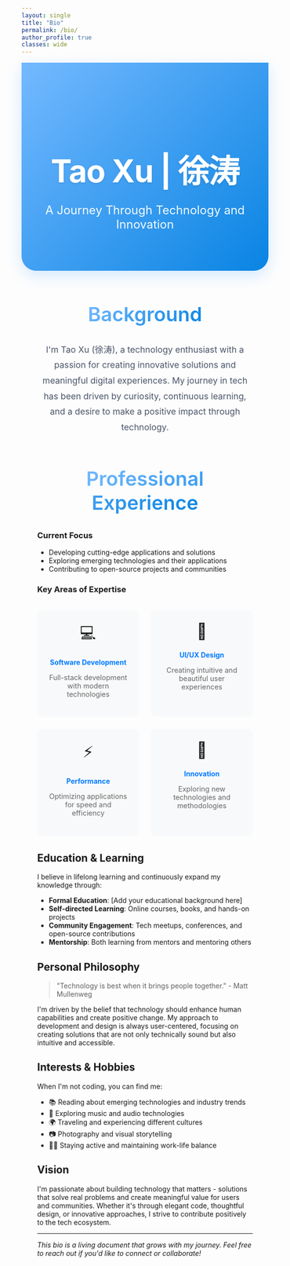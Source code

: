 ```yaml
---
layout: single
title: "Bio"
permalink: /bio/
author_profile: true
classes: wide
---
```


<!-- Hide default page title -->
<style>
  .page__title { display: none !important; }
  .page__meta { display: none !important; }
</style>

<div style="background: linear-gradient(135deg, #74b9ff 0%, #0984e3 100%); color: white; padding: 5rem 2rem; margin: 0 0 4rem 0; text-align: center; border-radius: 0 0 30px 30px; box-shadow: 0 10px 30px rgba(116, 185, 255, 0.3);">
  <h1 style="font-size: 4rem; font-weight: 700; margin-bottom: 1.5rem; color: white; text-shadow: 0 2px 4px rgba(0,0,0,0.1); letter-spacing: -0.02em;">Tao Xu | 徐涛</h1>
  <p style="font-size: 1.5rem; font-weight: 400; opacity: 0.95; max-width: 600px; margin: 0 auto;" data-translate="A Journey Through Technology and Innovation">A Journey Through Technology and Innovation</p>
</div>

<div class="bio-container" style="padding: 0 2rem;">

<h2 style="font-size: 2.5rem; font-weight: 600; color: #2d3748; margin: 3rem 0 2rem 0; text-align: center; position: relative;" data-translate="Background">
  <span style="background: linear-gradient(135deg, #74b9ff, #0984e3); -webkit-background-clip: text; -webkit-text-fill-color: transparent; background-clip: text;">Background</span>
</h2>

<div style="font-size: 1.1rem; line-height: 1.8; color: #4a5568; margin-bottom: 3rem; text-align: center; max-width: 800px; margin-left: auto; margin-right: auto;">
I'm Tao Xu (徐涛), a technology enthusiast with a passion for creating innovative solutions and meaningful digital experiences. My journey in tech has been driven by curiosity, continuous learning, and a desire to make a positive impact through technology.
</div>

<h2 style="font-size: 2.5rem; font-weight: 600; color: #2d3748; margin: 4rem 0 2rem 0; text-align: center; position: relative;" data-translate="Professional Experience">
  <span style="background: linear-gradient(135deg, #74b9ff, #0984e3); -webkit-background-clip: text; -webkit-text-fill-color: transparent; background-clip: text;">Professional Experience</span>
</h2>

### Current Focus
- Developing cutting-edge applications and solutions
- Exploring emerging technologies and their applications
- Contributing to open-source projects and communities

### Key Areas of Expertise
<div style="display: grid; grid-template-columns: repeat(auto-fit, minmax(200px, 1fr)); gap: 1.5rem; margin: 2rem 0;">
  
<div style="padding: 1.5rem; background: #f8f9fa; border-radius: 10px; text-align: center;">
  <div style="font-size: 2rem; margin-bottom: 0.5rem;">💻</div>
  <h4 style="color: #007AFF; margin-bottom: 0.5rem;">Software Development</h4>
  <p style="color: #666; font-size: 0.9rem;">Full-stack development with modern technologies</p>
</div>

<div style="padding: 1.5rem; background: #f8f9fa; border-radius: 10px; text-align: center;">
  <div style="font-size: 2rem; margin-bottom: 0.5rem;">🎨</div>
  <h4 style="color: #007AFF; margin-bottom: 0.5rem;">UI/UX Design</h4>
  <p style="color: #666; font-size: 0.9rem;">Creating intuitive and beautiful user experiences</p>
</div>

<div style="padding: 1.5rem; background: #f8f9fa; border-radius: 10px; text-align: center;">
  <div style="font-size: 2rem; margin-bottom: 0.5rem;">⚡</div>
  <h4 style="color: #007AFF; margin-bottom: 0.5rem;">Performance</h4>
  <p style="color: #666; font-size: 0.9rem;">Optimizing applications for speed and efficiency</p>
</div>

<div style="padding: 1.5rem; background: #f8f9fa; border-radius: 10px; text-align: center;">
  <div style="font-size: 2rem; margin-bottom: 0.5rem;">🚀</div>
  <h4 style="color: #007AFF; margin-bottom: 0.5rem;">Innovation</h4>
  <p style="color: #666; font-size: 0.9rem;">Exploring new technologies and methodologies</p>
</div>

</div>

## Education & Learning

I believe in lifelong learning and continuously expand my knowledge through:

- **Formal Education**: [Add your educational background here]
- **Self-directed Learning**: Online courses, books, and hands-on projects
- **Community Engagement**: Tech meetups, conferences, and open-source contributions
- **Mentorship**: Both learning from mentors and mentoring others

## Personal Philosophy

> "Technology is best when it brings people together." - Matt Mullenweg

I'm driven by the belief that technology should enhance human capabilities and create positive change. My approach to development and design is always user-centered, focusing on creating solutions that are not only technically sound but also intuitive and accessible.

## Interests & Hobbies

When I'm not coding, you can find me:

- 📚 Reading about emerging technologies and industry trends
- 🎵 Exploring music and audio technologies
- 🌍 Traveling and experiencing different cultures
- 📷 Photography and visual storytelling
- 🏃‍♂️ Staying active and maintaining work-life balance

## Vision

I'm passionate about building technology that matters - solutions that solve real problems and create meaningful value for users and communities. Whether it's through elegant code, thoughtful design, or innovative approaches, I strive to contribute positively to the tech ecosystem.

---

*This bio is a living document that grows with my journey. Feel free to reach out if you'd like to connect or collaborate!*

</div>

<style>
  .page__content h2 {
    color: #1d1d1f;
    font-weight: 600;
    font-size: 2rem;
    margin-top: 3rem;
    margin-bottom: 1.5rem;
    border-bottom: 2px solid #007AFF;
    padding-bottom: 0.5rem;
  }
  
  .page__content h3 {
    color: #333;
    font-weight: 600;
    font-size: 1.5rem;
    margin-top: 2rem;
    margin-bottom: 1rem;
  }
  
  .page__content h4 {
    font-weight: 600;
    font-size: 1.1rem;
    margin-bottom: 0.5rem;
  }
  
  .page__content p {
    font-size: 1.1rem;
    line-height: 1.7;
    color: #515151;
    margin-bottom: 1.5rem;
  }
  
  .page__content blockquote {
    border-left: 4px solid #007AFF;
    background: #f8f9fa;
    padding: 1rem 2rem;
    margin: 2rem 0;
    font-style: italic;
    border-radius: 0 8px 8px 0;
  }
  
  .page__content {
    font-family: -apple-system, BlinkMacSystemFont, 'Segoe UI', Roboto, Oxygen, Ubuntu, Cantarell, sans-serif;
  }
</style> 